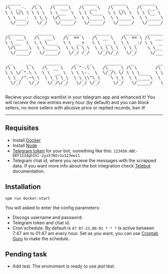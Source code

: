<pre>
 _____     __     ______     ______     ______     ______     ______
/\  __-.  /\ \   /\  ___\   /\  ___\   /\  __ \   /\  ___\   /\  ___\
\ \ \/\ \ \ \ \  \ \___  \  \ \ \____  \ \ \/\ \  \ \ \__ \  \ \___  \
 \ \____-  \ \_\  \/\_____\  \ \_____\  \ \_____\  \ \_____\  \/\_____\
  \/____/   \/_/   \/_____/   \/_____/   \/_____/   \/_____/   \/_____/

 ______     ______     ______     ______     ______   ______     ______
/\  ___\   /\  ___\   /\  == \   /\  __ \   /\  == \ /\  ___\   /\  == \
\ \___  \  \ \ \____  \ \  __<   \ \  __ \  \ \  _-/ \ \  __\   \ \  __<
 \/\_____\  \ \_____\  \ \_\ \_\  \ \_\ \_\  \ \_\    \ \_____\  \ \_\ \_\
  \/_____/   \/_____/   \/_/ /_/   \/_/\/_/   \/_/     \/_____/   \/_/ /_/

 __     __     ______     __   __     ______   __         __     ______     ______
/\ \  _ \ \   /\  __ \   /\ "-.\ \   /\__  _\ /\ \       /\ \   /\  ___\   /\__  _\
\ \ \/ ".\ \  \ \  __ \  \ \ \-.  \  \/_/\ \/ \ \ \____  \ \ \  \ \___  \  \/_/\ \/
 \ \__/".~\_\  \ \_\ \_\  \ \_\\"\_\    \ \_\  \ \_____\  \ \_\  \/\_____\    \ \_\
  \/_/   \/_/   \/_/\/_/   \/_/ \/_/     \/_/   \/_____/   \/_/   \/_____/     \/_/
  
</pre>

Recieve your discogs wantlist in your telegram app and enhanced it! You will recieve the new entries every
hour (by default) and you can block sellers, no more sellers with abusive price or repited records, ban it!

<hr>

## Requisites

-   Install [Docker](https://docs.docker.com/)
-   Install [Node](https://nodejs.org/en/download/)
-   [Telegram token](https://core.telegram.org/bots/api#authorizing-your-bot) for your bot, something like
    this: `123456:ABC-DEF1234ghIkl-zyx57W2v1u123ew11`
-   Telegram chat id, where you recieve the messages with the scrapped data. If you want more info about the
    bot integration check [Telebot](https://github.com/mullwar/telebot) documentation.

## Installation

`npm run docker:start`

You will asked to enter the config parameters:

-   Discogs username and password.
-   Telegram token and chat id.
-   Cron schedule. By default is `47 07-23,00-01 * * *` Is active between 7:47 am to 01:47 am every hour. Set
    as you want, you can use [Crontab Guru](https://crontab.guru/) to make the schedule.

## Pending task

-   Add test. The enviroment is ready to use jest test.
